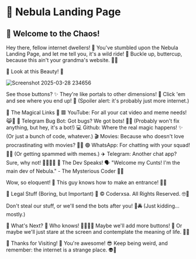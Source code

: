 # 🤪 Nebula Landing Page
## 🌈 Welcome to the Chaos!
Hey there, fellow internet dwellers! 👋 You've stumbled upon the Nebula Landing Page, and let me tell you, it's a wild ride! 🎢 Buckle up, buttercup, because this ain't your grandma's website. 👵🚫

👀 Look at this Beauty! 👀

  ![Screenshot 2025-03-28 234656](https://github.com/user-attachments/assets/fb1b287f-9d5f-4ec0-a9b9-588bee29a4d6
)

See those buttons? ✨ They're like portals to other dimensions! 🌌 Click 'em and see where you end up! 🚀 (Spoiler alert: it's probably just more internet.)

🔗 The Magical Links 🔗
🟥 YouTube: For all your cat video and meme needs! 😹🎥
🤖 Telegram Bug Bot: Got bugs? We got bots! 🐛🤖 (Probably won't fix anything, but hey, it's a bot!)
💻 Github: Where the real magic happens! ✨ (Or just a bunch of code, whatever.)
🎬 Movies: Because who doesn't love procrastinating with movies? 🍿😴
🟢 WhatsApp: For chatting with your squad! 💬👥 (Or getting spammed with memes.)
✈️ Telegram: Another chat app? Sure, why not! 🤷‍♂️🤷‍♀️
📝 The Dev Speaks! 🗣️
"Welcome my Cunts! I'm the main dev of Nebula." - The Mysterious Coder 🧑‍💻

Wow, so eloquent! 🤩 This guy knows how to make an entrance! 🚪🎉

📜 Legal Stuff (Boring, but Important) 📜
© Coderxsa. All Rights Reserved. 🤓📜

Don't steal our stuff, or we'll send the bots after you! 🤖🚔 (Just kidding... mostly.)

🤔 What's Next? 🤔
Who knows! 🤷‍♂️🤷‍♀️ Maybe we'll add more buttons! 🔘 Or maybe we'll just stare at the screen and contemplate the meaning of life. 🌌🤔

🎉 Thanks for Visiting! 🎉
You're awesome! 😎 Keep being weird, and remember: the internet is a strange place. 👽👾
